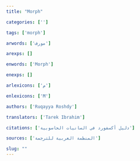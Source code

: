 ```yaml
---
title: "Morph"

categories: ['']

tags: ['morph']

arwords: ['مورف']

arexps: []

enwords: ['Morph']

enexps: []

arlexicons: ['م']

enlexicons: ['M']

authors: ['Ruqayya Roshdy']

translators: ['Tarek Ibrahim']

citations: ['دليل أكسفورد في السانيات الحاسوبية']

sources: ['المنظمة العربية للترجمة']

slug: ""
---
```

